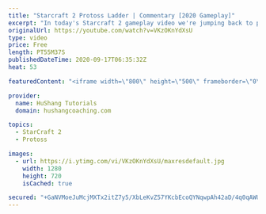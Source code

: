 ```yaml
---
title: "Starcraft 2 Protoss Ladder | Commentary [2020 Gameplay]"
excerpt: "In today's Starcraft 2 gameplay video we're jumping back to playing Protoss! We'll be doing some ladder commentary and hopefully you guys pick up some helpful tips along the way.   Starcraft 2 Protoss Ladder | Commentary [2020] #StarCraft2 #Protoss #Ladder  0:00 - Intro 0:38 - Match 1 - Protoss vs Zerg"
originalUrl: https://youtube.com/watch?v=VKzOKnYdXsU
type: video
price: Free
length: PT55M37S
publishedDateTime: 2020-09-17T06:35:32Z
heat: 53

featuredContent: "<iframe width=\"800\" height=\"500\" frameborder=\"0\" src=\"https://www.youtube.com/embed/VKzOKnYdXsU\" allow=\"accelerometer; autoplay; encrypted-media; gyroscope; picture-in-picture\" allowfullscreen></iframe>"

provider:
  name: HuShang Tutorials
  domain: hushangcoaching.com

topics:
  - StarCraft 2
  - Protoss

images:
  - url: https://i.ytimg.com/vi/VKzOKnYdXsU/maxresdefault.jpg
    width: 1280
    height: 720
    isCached: true

secured: "+GaNVMoeJuMcjMXTx2itZ7y5/XbLeKvZ57YKcbEcoQYNqwpAh42aD/4q0qAWUL0V+MD8dO+2yEm+GBPd/kgp8EcPmhP+1gNiJepKZgWatRxjayjM7bmWwO8euUyWi979u/jwmwTmh5s29YJBkH12okevXpmlQ8RbwOqgG8EDohfgwsOen4JbE/heqklNedJqMWS0LONmYfIDRqw7s6uYP+I03AsufFHeX0EPfOMOSkXHua+XJ1b95o8LFe5yxh6Zr8LATMn9FjV0tGq4dS9i+7bwpCAA5PpONUHTPlhrAwi2TH58TGNBF+EmBcwz8DbDwypZEUMWMvNsw2l7g9fYMwasbsDZ76vKBaYGlFVLnHQoahGuq56K4dhAOHGZHITdONTt3s7lhSlpi4KHKXS4h2NueJEiIc35NIJOoWtAFmU=;0JS8ulI6/YQ1laOcutsrIA=="
---
```


